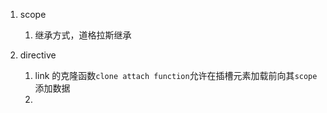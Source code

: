 1. scope
    1. 继承方式，道格拉斯继承

2. directive
    1. link 的克隆函数`clone attach function`允许在插槽元素加载前向其`scope`添加数据
    2. 
